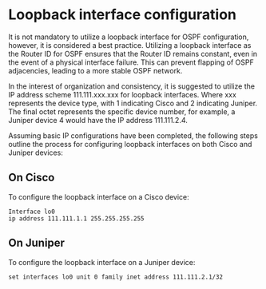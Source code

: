 # Loopback interface configuration

It is not mandatory to utilize a loopback interface for OSPF configuration, however, it is considered a best practice. Utilizing a loopback interface as the Router ID for OSPF ensures that the Router ID remains constant, even in the event of a physical interface failure. This can prevent flapping of OSPF adjacencies, leading to a more stable OSPF network.

In the interest of organization and consistency, it is suggested to utilize the IP address scheme 111.111.xxx.xxx for loopback interfaces. Where xxx represents the device type, with 1 indicating Cisco and 2 indicating Juniper. The final octet represents the specific device number, for example, a Juniper device 4 would have the IP address 111.111.2.4.

Assuming basic IP configurations have been completed, the following steps outline the process for configuring loopback interfaces on both Cisco and Juniper devices:
## On Cisco

To configure the loopback interface on a Cisco device:

```commandline
Interface lo0
ip address 111.111.1.1 255.255.255.255
```

## On Juniper

To configure the loopback interface on a Juniper device: 

```commandline
set interfaces lo0 unit 0 family inet address 111.111.2.1/32
```
